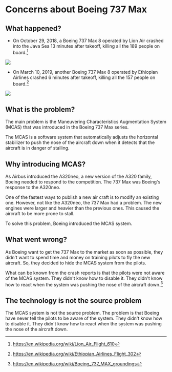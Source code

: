 # Concerns about Boeing 737 Max

## What happened?

- On October 29, 2018, a Boeing 737 Max 8 operated by Lion Air crashed into the Java Sea 13 minutes after takeoff, killing all the 189 people on board.[^1]

![](https://upload.wikimedia.org/wikipedia/commons/thumb/d/d6/Lion_Air_Boeing_737-MAX8_PK-LQP.jpg/1920px-Lion_Air_Boeing_737-MAX8_PK-LQP.jpg)

- On March 10, 2019, another Boeing 737 Max 8 operated by Ethiopian Airlines crashed 6 minutes after takeoff, killing all the 157 people on board.[^2]

![](https://upload.wikimedia.org/wikipedia/commons/thumb/d/d2/Ethiopian_Airlines_ET-AVJ_takeoff_from_TLV_%2846461974574%29.jpg/1920px-Ethiopian_Airlines_ET-AVJ_takeoff_from_TLV_%2846461974574%29.jpg)

## What is the problem?

The main problem is the Maneuvering Characteristics Augmentation System (MCAS) that was introduced in the Boeing 737 Max series. 

The MCAS is a software system that automatically adjusts the horizontal stabilizer to push the nose of the aircraft down when it detects that the aircraft is in danger of stalling. 

## Why introducing MCAS?

As Airbus introduced the A320neo, a new version of the A320 family, Boeing needed to respond to the competition. The 737 Max was Boeing's response to the A320neo.

One of the fastest ways to publish a new air craft is to modify an existing one. However, not like the A320neo, the 737 Max had a problem. The new engines were larger and heavier than the previous ones. This caused the aircraft to be more prone to stall.

To solve this problem, Boeing introduced the MCAS system. 

## What went wrong?

As Boeing want to get the 737 Max to the market as soon as possible, they didn't want to spend time and money on training pilots to fly the new aircraft. So, they decided to hide the MCAS system from the pilots.

What can be known from the crash reports is that the pilots were not aware of the MCAS system. They didn't know how to disable it. They didn't know how to react when the system was pushing the nose of the aircraft down.[^3]

## The technology is not the source problem

The MCAS system is not the source problem. The problem is that Boeing have never tell the pilots to be aware of the system. They didn't know how to disable it. They didn't know how to react when the system was pushing the nose of the aircraft down.


[^1]: https://en.wikipedia.org/wiki/Lion_Air_Flight_610
[^2]: https://en.wikipedia.org/wiki/Ethiopian_Airlines_Flight_302
[^3]: https://en.wikipedia.org/wiki/Boeing_737_MAX_groundings